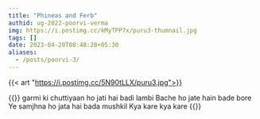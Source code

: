 ```yaml
---
title: "Phineas and Ferb"
authid: ug-2022-poorvi-verma
img: https://i.postimg.cc/kMyTPP7x/puru3-thumnail.jpg
tags: []
date: 2023-04-20T08:48:28+05:30
aliases:
  - /posts/poorvi-3/
---
```


{{< art "https://i.postimg.cc/5N90tLLX/puru3.jpg">}}

{{<quote>}}
garmi ki chuttiyaan ho jati hai badi lambi
Bache ho jate hain bade bore
Ye samjhna ho jata hai bada mushkil
Kya kare kya kare
{{</quote>}}
